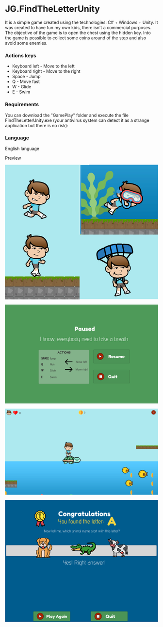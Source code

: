 # JG.FindTheLetterUnity
It is a simple game created using the technologies: C# + Windows + Unity. It was created to have fun my own kids, there isn't a commercial purposes.
The objective of the game is to open the chest using the hidden key. Into the game is possible to collect some coins around of the step and also avoid some enemies.

<h3>Actions keys</h3>
<ul>
<li>Keyboard left - Move to the left</li>
<li>Keyboard right - Move to the right</li>
<li>Space - Jump</li>
<li>Q - Move fast</li>
<li>W - Glide</li>
<li>E - Swim</li>
</ul>

<h3>Requirements</h3>
You can download the "GamePlay" folder and execute the file FindTheLetterUnity.exe (your antivirus system can detect it as a strange application but there is no risk):

<h3>Language</h3>
English language 

Preview
<p><img alt="actions" src="https://raw.githubusercontent.com/juninhograo/JG.FindTheLetterUnity/master/GamePlay/Preview/actions.png"></p>
<p><img alt="pause menu" src="https://raw.githubusercontent.com/juninhograo/JG.FindTheLetterUnity/master/GamePlay/Preview/pause-menu.png"></p>
<p><img alt="actions" src="https://raw.githubusercontent.com/juninhograo/JG.FindTheLetterUnity/master/GamePlay/Preview/step1.png"></p>
<p><img alt="actions" src="https://raw.githubusercontent.com/juninhograo/JG.FindTheLetterUnity/master/GamePlay/Preview/found-the-letter.png"></p>






